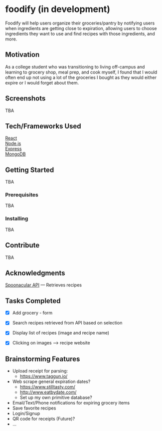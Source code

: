 # foodify (in development)
Foodify will help users organize their groceries/pantry by notifying users when ingredients are getting close to expiration, allowing users to choose ingredients they want to use and find recipes with those ingredients, and more.

## Motivation
As a college student who was transitioning to living off-campus and learning to grocery shop, meal prep, and cook myself, I found that I would often end up not using a lot of the groceries I bought as they would either expire or I would forget about them.


## Screenshots
TBA

## Tech/Frameworks Used
[React](https://reactjs.org/) <br>
[Node.js](https://nodejs.org/en/) <br>
[Express](https://expressjs.com/) <br>
[MongoDB](https://www.mongodb.com/) <br>

## Getting Started
TBA

### Prerequisites
TBA

### Installing
TBA

## Contribute
TBA

## Acknowledgments
[Spoonacular API](http://spoonacular.com/) — Retrieves recipes

## Tasks Completed
- [x] Add grocery - form
- [x] Search recipes retrieved from API based on selection
- [x] Display list of recipes (image and recipe name)
- [x] Clicking on images --> recipe website


## Brainstorming Features
- Upload receipt for parsing:
    - https://www.taggun.io/
- Web scrape general expiration dates?
    - https://www.stilltasty.com/
    - http://www.eatbydate.com/
    - Set up my own primitive database?
- Email/Text/Phone notifications for expiring grocery items
- Save favorite recipes
- Login/Signup
- QR code for receipts (Future)?
- ...

